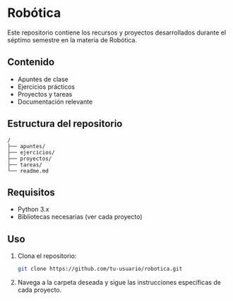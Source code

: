 # Robótica

Este repositorio contiene los recursos y proyectos desarrollados durante el séptimo semestre en la materia de Robótica.

## Contenido

- Apuntes de clase
- Ejercicios prácticos
- Proyectos y tareas
- Documentación relevante

## Estructura del repositorio

```
/
├── apuntes/
├── ejercicios/
├── proyectos/
├── tareas/
└── readme.md
```

## Requisitos

- Python 3.x
- Bibliotecas necesarias (ver cada proyecto)

## Uso

1. Clona el repositorio:
    ```bash
    git clone https://github.com/tu-usuario/robotica.git
    ```
2. Navega a la carpeta deseada y sigue las instrucciones específicas de cada proyecto.


